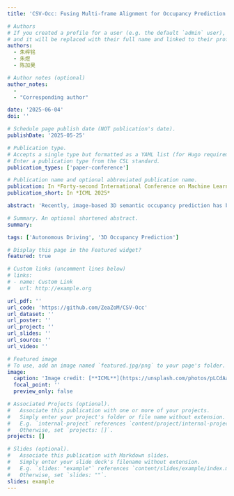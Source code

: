 ```yaml
---
title: 'CSV-Occ: Fusing Multi-frame Alignment for Occupancy Prediction with Temporal Cross State Space Model and Central Voting Mechanism'

# Authors
# If you created a profile for a user (e.g. the default `admin` user), write the username (folder name) here
# and it will be replaced with their full name and linked to their profile.
authors:
  - 朱梓铭
  - 朱煜
  - 陈加昊

# Author notes (optional)
author_notes:
  - 
  - "Corresponding author"

date: '2025-06-04'
doi: ''

# Schedule page publish date (NOT publication's date).
publishDate: '2025-05-25'

# Publication type.
# Accepts a single type but formatted as a YAML list (for Hugo requirements).
# Enter a publication type from the CSL standard.
publication_types: ['paper-conference']

# Publication name and optional abbreviated publication name.
publication: In *Forty-second International Conference on Machine Learning*
publication_short: In *ICML 2025*

abstract: 'Recently, image-based 3D semantic occupancy prediction has become a hot topic in 3D scene understanding for autonomous driving. Compared with the bounding box form of 3D object detection, the ability to describe the fine-grained contours of any obstacles in the scene is the key insight of voxel occupancy representation, which facilitates subsequent tasks of autonomous driving. In this work, we propose CSV-Occ to address the following two challenges: (1) Existing methods fuse temporal information based on the attention mechanism, but are limited by high complexity. We extend the state space model to support multi-input sequence interaction and conduct temporal modeling in a cascaded architecture, thereby reducing the computational complexity from quadratic to linear. (2) Existing methods are limited by semantic ambiguity, resulting in the centers of foreground objects often being predicted as empty voxels. We enable the model to explicitly vote for the instance center to which the voxels belong and spontaneously learn to utilize the other voxel features of the same instance to update the semantics of the internal vacancies of the objects from coarse to fine. Experiments on the Occ3D-nuScenes dataset show that our method achieves state-of-the-art in camera-based 3D semantic occupancy prediction and also performs well on lidar point cloud semantic segmentation on the nuScenes dataset. Therefore, we believe that CSV-Occ is beneficial to the community and industry of autonomous vehicles.'

# Summary. An optional shortened abstract.
summary: 

tags: ['Autonomous Driving', '3D Occupancy Prediction']

# Display this page in the Featured widget?
featured: true

# Custom links (uncomment lines below)
# links:
# - name: Custom Link
#   url: http://example.org

url_pdf: ''
url_code: 'https://github.com/ZeaZoM/CSV-Occ'
url_dataset: ''
url_poster: ''
url_project: ''
url_slides: ''
url_source: ''
url_video: ''

# Featured image
# To use, add an image named `featured.jpg/png` to your page's folder.
image:
  caption: 'Image credit: [**ICML**](https://unsplash.com/photos/pLCdAaMFLTE)'
  focal_point: ''
  preview_only: false

# Associated Projects (optional).
#   Associate this publication with one or more of your projects.
#   Simply enter your project's folder or file name without extension.
#   E.g. `internal-project` references `content/project/internal-project/index.md`.
#   Otherwise, set `projects: []`.
projects: []

# Slides (optional).
#   Associate this publication with Markdown slides.
#   Simply enter your slide deck's filename without extension.
#   E.g. `slides: "example"` references `content/slides/example/index.md`.
#   Otherwise, set `slides: ""`.
slides: example
---
```


